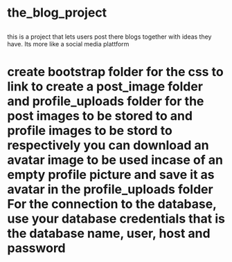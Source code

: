 # the_blog_project

##
this is a project that lets users post there blogs together with ideas they have. Its more like a social media plattform


##
create bootstrap folder for the css to link to create a post_image folder and profile_uploads folder for the post images to be stored to and profile images to be stord to respectively you can download an avatar image to be used incase of an empty profile picture and save it as avatar in the profile_uploads folder For the connection to the database, use your database credentials that is the database name, user, host and password
=======
